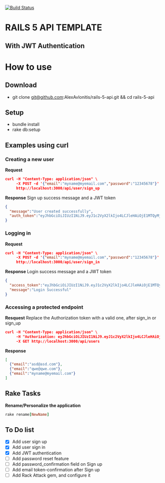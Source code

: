 [![Build Status](https://travis-ci.org/AlexAvlonitis/rails-5-api.svg?branch=master)](https://travis-ci.org/AlexAvlonitis/rails-5-api)

# RAILS 5 API TEMPLATE
## With JWT Authentication

# How to use

## Download
* git clone git@github.com:AlexAvlonitis/rails-5-api.git && cd rails-5-api

## Setup
* bundle install
* rake db:setup

## Examples using curl
### Creating a new user

**Request**
```json
curl -H "Content-Type: application/json" \
     -X POST -d '{"email":"myname@myemail.com","password":"12345678"}' \
     http://localhost:3000/api/user/sign_up
```
**Response**
Sign up success message and a JWT token
```json
{
  "message":"User created successfully",
  "auth_token":"eyJhbGciOiJIUzI1NiJ9.eyJ1c2VyX2lkIjo4LCJleHAiOjE1MTQyMjYxMDN9.ADOGnYeexJpJj8SCHZHL_JFJ3iza9MmXTyWb8wGSFws"
}
```

### Logging in
**Request**
```json
curl -H "Content-Type: application/json" \
     -X POST -d '{"email":"myname@myemail.com","password":"12345678"}' \
     http://localhost:3000/api/user/sign_in
```
**Response** Login success message and a JWT token
```json
{
  "access_token":"eyJhbGciOiJIUzI1NiJ9.eyJ1c2VyX2lkIjo4LCJleHAiOjE1MTQyMjY0MjB9.u-6sECl-_GVj5JfE90ExGcGC5QR8xuJDh_FDbAFI7-w",
  "message":"Login Successful"
}
```

### Accessing a protected endpoint
**Resquest** Replace the Authorization token with a valid one, after sign_in or sign_up
```json
curl -H "Content-Type: application/json" \
     -H "Authorization: eyJhbGciOiJIUzI1NiJ9.eyJ1c2VyX2lkIjo4LCJleHAiOjE1MTQyMjcxMjF9.HRXFrrWU9ZRBCaYflOIAPskEcpNVcZQ7neGOwGTBqeM" \
     -X GET http://localhost:3000/api/users
```
**Response**
```json
[
  {"email":"asd@asd.com"},
  {"email":"qwe@qwe.com"},
  {"email":"myname@myemail.com"}
]
```

## Rake Tasks

**Rename/Personalize the application**
```ruby
rake rename[NewName]
```

## To Do list
- [x] Add user sign up
- [x] Add user sign in
- [x] Add JWT authentication
- [ ] Add password reset feature
- [ ] Add password_confirmation field on Sign up
- [ ] Add email token-confirmation after Sign up
- [ ] Add Rack Attack gem, and configure it
